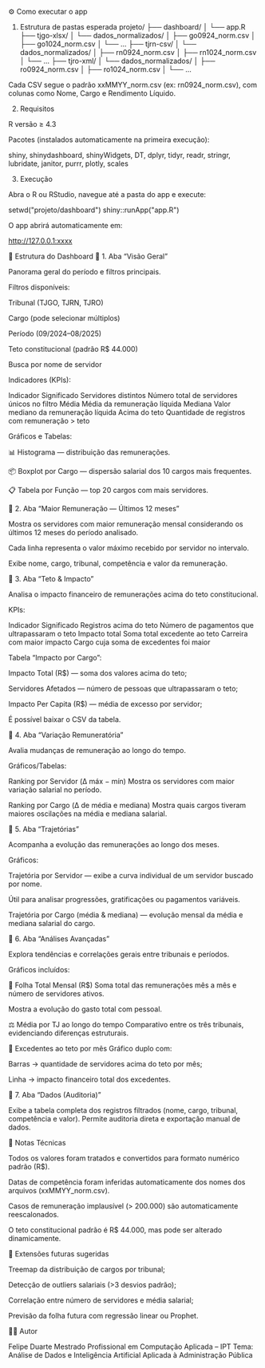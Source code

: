 ⚙️ Como executar o app
1. Estrutura de pastas esperada
projeto/
├── dashboard/
│   └── app.R
├── tjgo-xlsx/
│   └── dados_normalizados/
│       ├── go0924_norm.csv
│       ├── go1024_norm.csv
│       └── ...
├── tjrn-csv/
│   └── dados_normalizados/
│       ├── rn0924_norm.csv
│       ├── rn1024_norm.csv
│       └── ...
├── tjro-xml/
│   └── dados_normalizados/
│       ├── ro0924_norm.csv
│       ├── ro1024_norm.csv
│       └── ...


Cada CSV segue o padrão xxMMYY_norm.csv (ex: rn0924_norm.csv), com colunas como Nome, Cargo e Rendimento Líquido.

2. Requisitos

R versão ≥ 4.3

Pacotes (instalados automaticamente na primeira execução):

shiny, shinydashboard, shinyWidgets, DT, dplyr, tidyr,
readr, stringr, lubridate, janitor, purrr, plotly, scales

3. Execução

Abra o R ou RStudio, navegue até a pasta do app e execute:

setwd("projeto/dashboard")
shiny::runApp("app.R")


O app abrirá automaticamente em:

http://127.0.0.1:xxxx

🧩 Estrutura do Dashboard
🔹 1. Aba “Visão Geral”

Panorama geral do período e filtros principais.

Filtros disponíveis:

Tribunal (TJGO, TJRN, TJRO)

Cargo (pode selecionar múltiplos)

Período (09/2024–08/2025)

Teto constitucional (padrão R$ 44.000)

Busca por nome de servidor

Indicadores (KPIs):

Indicador	Significado
Servidores distintos	Número total de servidores únicos no filtro
Média	Média da remuneração líquida
Mediana	Valor mediano da remuneração líquida
Acima do teto	Quantidade de registros com remuneração > teto

Gráficos e Tabelas:

📊 Histograma — distribuição das remunerações.

📦 Boxplot por Cargo — dispersão salarial dos 10 cargos mais frequentes.

📋 Tabela por Função — top 20 cargos com mais servidores.

🔹 2. Aba “Maior Remuneração — Últimos 12 meses”

Mostra os servidores com maior remuneração mensal considerando os últimos 12 meses do período analisado.

Cada linha representa o valor máximo recebido por servidor no intervalo.

Exibe nome, cargo, tribunal, competência e valor da remuneração.

🔹 3. Aba “Teto & Impacto”

Analisa o impacto financeiro de remunerações acima do teto constitucional.

KPIs:

Indicador	Significado
Registros acima do teto	Número de pagamentos que ultrapassaram o teto
Impacto total	Soma total excedente ao teto
Carreira com maior impacto	Cargo cuja soma de excedentes foi maior

Tabela “Impacto por Cargo”:

Impacto Total (R$) — soma dos valores acima do teto;

Servidores Afetados — número de pessoas que ultrapassaram o teto;

Impacto Per Capita (R$) — média de excesso por servidor;

É possível baixar o CSV da tabela.

🔹 4. Aba “Variação Remuneratória”

Avalia mudanças de remuneração ao longo do tempo.

Gráficos/Tabelas:

Ranking por Servidor (Δ máx − mín)
Mostra os servidores com maior variação salarial no período.

Ranking por Cargo (Δ de média e mediana)
Mostra quais cargos tiveram maiores oscilações na média e mediana salarial.

🔹 5. Aba “Trajetórias”

Acompanha a evolução das remunerações ao longo dos meses.

Gráficos:

Trajetória por Servidor — exibe a curva individual de um servidor buscado por nome.

Útil para analisar progressões, gratificações ou pagamentos variáveis.

Trajetória por Cargo (média & mediana) — evolução mensal da média e mediana salarial do cargo.

🔹 6. Aba “Análises Avançadas”

Explora tendências e correlações gerais entre tribunais e períodos.

Gráficos incluídos:

🧾 Folha Total Mensal (R$)
Soma total das remunerações mês a mês e número de servidores ativos.

Mostra a evolução do gasto total com pessoal.

⚖️ Média por TJ ao longo do tempo
Comparativo entre os três tribunais, evidenciando diferenças estruturais.

🚨 Excedentes ao teto por mês
Gráfico duplo com:

Barras → quantidade de servidores acima do teto por mês;

Linha → impacto financeiro total dos excedentes.

🔹 7. Aba “Dados (Auditoria)”

Exibe a tabela completa dos registros filtrados (nome, cargo, tribunal, competência e valor).
Permite auditoria direta e exportação manual de dados.

📘 Notas Técnicas

Todos os valores foram tratados e convertidos para formato numérico padrão (R$).

Datas de competência foram inferidas automaticamente dos nomes dos arquivos (xxMMYY_norm.csv).

Casos de remuneração implausível (> 200.000) são automaticamente reescalonados.

O teto constitucional padrão é R$ 44.000, mas pode ser alterado dinamicamente.

🧠 Extensões futuras sugeridas

Treemap da distribuição de cargos por tribunal;

Detecção de outliers salariais (>3 desvios padrão);

Correlação entre número de servidores e média salarial;

Previsão da folha futura com regressão linear ou Prophet.

👨‍💻 Autor

Felipe Duarte
Mestrado Profissional em Computação Aplicada – IPT
Tema: Análise de Dados e Inteligência Artificial Aplicada à Administração Pública
